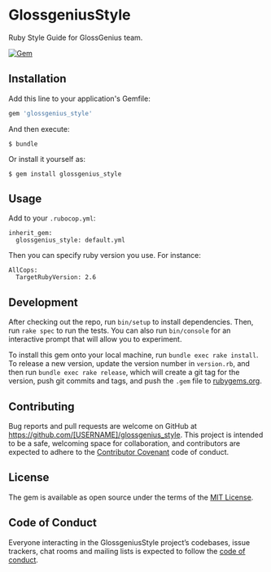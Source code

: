 # GlossgeniusStyle

Ruby Style Guide for GlossGenius team.

[![Gem](https://img.shields.io/gem/v/glossgenius_style?color=g&style=flat-square)](https://rubygems.org/gems/glossgenius_style)

## Installation

Add this line to your application's Gemfile:

```ruby
gem 'glossgenius_style'
```

And then execute:

    $ bundle

Or install it yourself as:

    $ gem install glossgenius_style

## Usage

Add to your `.rubocop.yml`:

```
inherit_gem:
  glossgenius_style: default.yml
```

Then you can specify ruby version you use. For instance:

```
AllCops:
  TargetRubyVersion: 2.6
```

## Development

After checking out the repo, run `bin/setup` to install dependencies. Then, run `rake spec` to run the tests. You can also run `bin/console` for an interactive prompt that will allow you to experiment.

To install this gem onto your local machine, run `bundle exec rake install`. To release a new version, update the version number in `version.rb`, and then run `bundle exec rake release`, which will create a git tag for the version, push git commits and tags, and push the `.gem` file to [rubygems.org](https://rubygems.org).

## Contributing

Bug reports and pull requests are welcome on GitHub at https://github.com/[USERNAME]/glossgenius_style. This project is intended to be a safe, welcoming space for collaboration, and contributors are expected to adhere to the [Contributor Covenant](http://contributor-covenant.org) code of conduct.

## License

The gem is available as open source under the terms of the [MIT License](https://opensource.org/licenses/MIT).

## Code of Conduct

Everyone interacting in the GlossgeniusStyle project’s codebases, issue trackers, chat rooms and mailing lists is expected to follow the [code of conduct](https://github.com/GlossGenius/glossgenius_style/blob/master/CODE_OF_CONDUCT.md).
